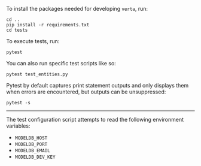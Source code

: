 To install the packages needed for developing `verta`, run:

```
cd ..
pip install -r requirements.txt
cd tests
```

To execute tests, run:

```
pytest
```

You can also run specific test scripts like so:

```
pytest test_entities.py
```

Pytest by default captures print statement outputs and only displays them when errors are encountered, but outputs can be unsuppressed:

```
pytest -s
```

---

The test configuration script attempts to read the following environment variables:

- `MODELDB_HOST`
- `MODELDB_PORT`
- `MODELDB_EMAIL`
- `MODELDB_DEV_KEY`
